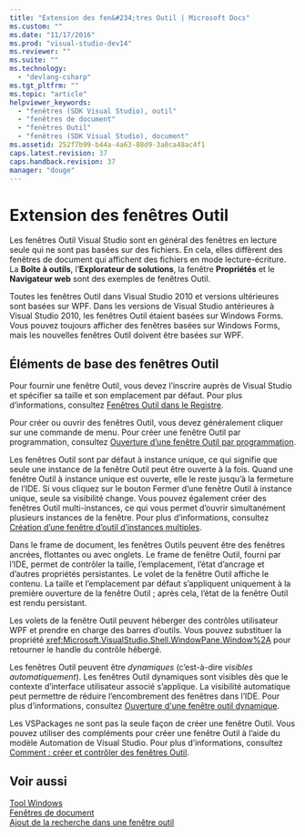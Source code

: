 ```yaml
---
title: "Extension des fen&#234;tres Outil | Microsoft Docs"
ms.custom: ""
ms.date: "11/17/2016"
ms.prod: "visual-studio-dev14"
ms.reviewer: ""
ms.suite: ""
ms.technology: 
  - "devlang-csharp"
ms.tgt_pltfrm: ""
ms.topic: "article"
helpviewer_keywords: 
  - "fenêtres (SDK Visual Studio), outil"
  - "fenêtres de document"
  - "fenêtres Outil"
  - "fenêtres (SDK Visual Studio), document"
ms.assetid: 252f7b99-b44a-4a63-88d9-3a0ca48ac4f1
caps.latest.revision: 37
caps.handback.revision: 37
manager: "douge"
---
```

# Extension des fen&#234;tres Outil
Les fenêtres Outil Visual Studio sont en général des fenêtres en lecture seule qui ne sont pas basées sur des fichiers. En cela, elles diffèrent des fenêtres de document qui affichent des fichiers en mode lecture\-écriture. La **Boîte à outils**, l’**Explorateur de solutions**, la fenêtre **Propriétés** et le **Navigateur web** sont des exemples de fenêtres Outil.  
  
 Toutes les fenêtres Outil dans Visual Studio 2010 et versions ultérieures sont basées sur WPF. Dans les versions de Visual Studio antérieures à Visual Studio 2010, les fenêtres Outil étaient basées sur Windows Forms. Vous pouvez toujours afficher des fenêtres basées sur Windows Forms, mais les nouvelles fenêtres Outil doivent être basées sur WPF.  
  
## Éléments de base des fenêtres Outil  
 Pour fournir une fenêtre Outil, vous devez l’inscrire auprès de Visual Studio et spécifier sa taille et son emplacement par défaut. Pour plus d’informations, consultez [Fenêtres Outil dans le Registre](../extensibility/tool-windows-in-the-registry.md).  
  
 Pour créer ou ouvrir des fenêtres Outil, vous devez généralement cliquer sur une commande de menu. Pour créer une fenêtre Outil par programmation, consultez [Ouverture d’une fenêtre Outil par programmation](../misc/opening-a-tool-window-programmatically.md).  
  
 Les fenêtres Outil sont par défaut à instance unique, ce qui signifie que seule une instance de la fenêtre Outil peut être ouverte à la fois. Quand une fenêtre Outil à instance unique est ouverte, elle le reste jusqu’à la fermeture de l’IDE. Si vous cliquez sur le bouton Fermer d’une fenêtre Outil à instance unique, seule sa visibilité change. Vous pouvez également créer des fenêtres Outil multi\-instances, ce qui vous permet d’ouvrir simultanément plusieurs instances de la fenêtre. Pour plus d’informations, consultez [Création d’une fenêtre d’outil d’instances multiples](../extensibility/creating-a-multi-instance-tool-window.md).  
  
 Dans le frame de document, les fenêtres Outils peuvent être des fenêtres ancrées,  flottantes ou avec onglets. Le frame de fenêtre Outil, fourni par l’IDE, permet de contrôler la taille, l’emplacement, l’état d’ancrage et d’autres propriétés persistantes. Le volet de la fenêtre Outil affiche le contenu. La taille et l’emplacement par défaut s’appliquent uniquement à la première ouverture de la fenêtre Outil ; après cela, l’état de la fenêtre Outil est rendu persistant.  
  
 Les volets de la fenêtre Outil peuvent héberger des contrôles utilisateur WPF et prendre en charge des barres d’outils. Vous pouvez substituer la propriété <xref:Microsoft.VisualStudio.Shell.WindowPane.Window%2A> pour retourner le handle du contrôle hébergé.  
  
 Les fenêtres Outil peuvent être *dynamiques* \(c’est\-à\-dire *visibles automatiquement*\). Les fenêtres Outil dynamiques sont visibles dès que le contexte d’interface utilisateur associé s’applique. La visibilité automatique peut permettre de réduire l’encombrement des fenêtres dans l’IDE. Pour plus d’informations, consultez [Ouverture d'une fenêtre outil dynamique](../extensibility/opening-a-dynamic-tool-window.md).  
  
 Les VSPackages ne sont pas la seule façon de créer une fenêtre Outil. Vous pouvez utiliser des compléments pour créer une fenêtre Outil à l’aide du modèle Automation de Visual Studio. Pour plus d’informations, consultez [Comment : créer et contrôler des fenêtres Outil](../Topic/How%20to:%20Create%20and%20Control%20Tool%20Windows.md).  
  
## Voir aussi  
 [Tool Windows](../misc/extending-tool-windows.md)   
 [Fenêtres de document](../extensibility/internals/document-windows.md)   
 [Ajout de la recherche dans une fenêtre outil](../extensibility/adding-search-to-a-tool-window.md)